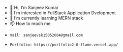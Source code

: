 - 👋 Hi, I’m Sanjeev Kumar 
- 👀 I’m interested in FullStack Application Dvelopment
- 🌱 I’m currently learning MERN stack
- 📫 How to reach me
-     mail: sanjeevsk15052004@gmail.com
-     Portfolio: https://portfolio2-0-flame.vercel.app/


<!---
sanjeev1528/sanjeev1528 is a ✨ special ✨ repository because its `README.md` (this file) appears on your GitHub profile.
You can click the Preview link to take a look at your changes.
--->
